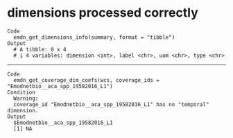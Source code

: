 # dimensions processed correctly

    Code
      emdn_get_dimensions_info(summary, format = "tibble")
    Output
      # A tibble: 0 x 4
      # i 4 variables: dimension <int>, label <chr>, uom <chr>, type <chr>

---

    Code
      emdn_get_coverage_dim_coefs(wcs, coverage_ids = "Emodnetbio__aca_spp_19582016_L1")
    Condition
      Warning:
      coverage_id "Emodnetbio__aca_spp_19582016_L1" has no "temporal" dimension.
    Output
      $Emodnetbio__aca_spp_19582016_L1
      [1] NA
      

